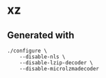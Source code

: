 # xz

## Generated with
```
./configure \
	--disable-nls \
	--disable-lzip-decoder \
	--disable-microlzmadecoder
```

